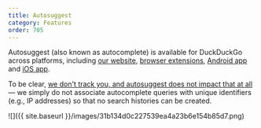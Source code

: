 ```yaml
---
title: Autosuggest
category: Features
order: 705
---
```


Autosuggest (also known as autocomplete) is available for DuckDuckGo across platforms, including [our website](https://duckduckgo.com/), [browser extensions](/desktop/adding-duckduckgo-to-your-browser), [Android app](/mobile/android) and [iOS app](/mobile/ios).

To be clear, [we don't track you, and autosuggest does not impact that at all](https://duckduckgo.com/privacy) — we simply do not associate autocomplete queries with unique identifiers (e.g., IP addresses) so that no search histories can be created.

![]({{ site.baseurl }}/images/31b134d0c227539ea4a23b6e154b85d7.png)
